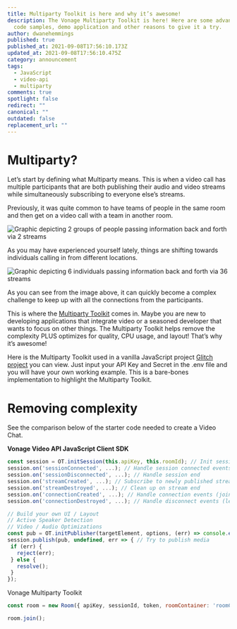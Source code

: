 ```yaml
---
title: Multiparty Toolkit is here and why it’s awesome!
description: The Vonage Multiparty Toolkit is here! Here are some advantages,
  code samples, demo application and other reasons to give it a try.
author: dwanehemmings
published: true
published_at: 2021-09-08T17:56:10.173Z
updated_at: 2021-09-08T17:56:10.475Z
category: announcement
tags:
  - JavaScript
  - video-api
  - multiparty
comments: true
spotlight: false
redirect: ""
canonical: ""
outdated: false
replacement_url: ""
---
```

# Multiparty?

Let’s start by defining what Multiparty means. This is when a video call has multiple participants that are both publishing their audio and video streams while simultaneously subscribing to everyone else’s streams.

Previously, it was quite common to have teams of people in the same room and then get on a video call with a team in another room.

![Graphic depicting 2 groups of people passing information back and forth via 2 streams](/content/blog/multiparty-toolkit-is-here-and-why-it’s-awesome/2teams-2streams.jpg "2 teams 2 streams")

As you may have experienced yourself lately, things are shifting towards individuals calling in from different locations.

![Graphic depicting 6 individuals passing information back and forth via 36 streams](/content/blog/multiparty-toolkit-is-here-and-why-it’s-awesome/6people-36streams.jpg "6 people 36 streams")

As you can see from the image above, it can quickly become a complex challenge to keep up with all the connections from the participants.

This is where the [Multiparty Toolkit](https://tokbox.com/developer/multiparty/) comes in. Maybe you are new to developing applications that integrate video or a seasoned developer that wants to focus on other things. The Multiparty Toolkit helps remove the complexity PLUS optimizes for quality, CPU usage, and layout! That’s why it’s awesome!

Here is the Multiparty Toolkit used in a vanilla JavaScript project [Glitch project](https://glitch.com/edit/#!/remix/multiparty-tookit-demo?path=README.md%3A1%3A0) you can view. Just input your API Key and Secret in the .env file and you will have your own working example. This is a bare-bones implementation to highlight the Multiparty Toolkit.

# Removing complexity

See the comparison below of the starter code needed to create a Video Chat.

**Vonage Video API JavaScript Client SDK**

```javascript
const session = OT.initSession(this.apiKey, this.roomId); // Init session
session.on('sessionConnected', ...); // Handle session connected events 
session.on('sessionDisconnected', ...); // Handle session end
session.on('streamCreated', ...); // Subscribe to newly published streams
session.on('streamDestroyed', ...); // Clean up on stream end
session.on('connectionCreated', ...); // Handle connection events (join)
session.on('connectionDestroyed', ...); // Handle disconnect events (leave)

// Build your own UI / Layout
// Active Speaker Detection
// Video / Audio Optimizations
const pub = OT.initPublisher(targetElement, options, (err) => console.error(err)); // Create a publisher
session.publish(pub, undefined, err => { // Try to publish media
 if (err) {
   reject(err);
 } else {
   resolve();
 }
});

```

Vonage Multiparty Toolkit

```javascript
const room = new Room({ apiKey, sessionId, token, roomContainer: 'roomContainer’ });

room.join();

```